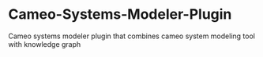# Cameo-Systems-Modeler-Plugin
Cameo systems modeler plugin that combines cameo system modeling tool with knowledge graph
